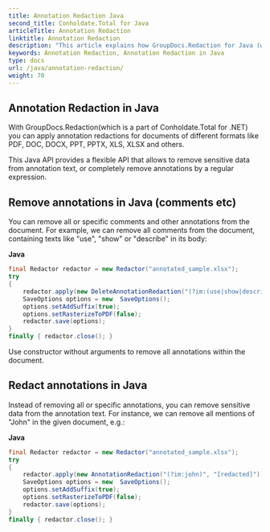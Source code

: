 ```yaml
---
title: Annotation Redaction Java
second_title: Conholdate.Total for Java
articleTitle: Annotation Redaction
linktitle: Annotation Redaction
description: "This article explains how GroupDocs.Redaction for Java (which is a part of Conholdate.Total for Java) perform annotation redaction."
keywords: Annotation Redaction, Annotation Redaction in Java
type: docs
url: /java/annotation-redaction/
weight: 70
---
```


## Annotation Redaction in Java

With GroupDocs.Redaction(which is a part of Conholdate.Total for .NET) you can apply annotation redactions for documents of different formats like PDF, DOC, DOCX, PPT, PPTX, XLS, XLSX and others.

This Java API provides a flexible API that allows to remove sensitive data from annotation text, or completely remove annotations by a regular expression.

## Remove annotations in Java (comments etc)

You can remove all or specific comments and other annotations from the document. For example, we can remove all comments from the document, containing texts like "use", "show" or "describe" in its body:

**Java**

```java
final Redactor redactor = new Redactor("annotated_sample.xlsx");
try 
{
    redactor.apply(new DeleteAnnotationRedaction("(?im:(use|show|describe))"));
    SaveOptions options = new  SaveOptions();
    options.setAddSuffix(true);
    options.setRasterizeToPDF(false);
    redactor.save(options);
}
finally { redactor.close(); }
```

Use constructor without arguments to remove all annotations within the document.

## Redact annotations in Java

Instead of removing all or specific annotations, you can remove sensitive data from the annotation text. For instance, we can remove all mentions of "John" in the given document, e.g.:

**Java**

```java
final Redactor redactor = new Redactor("annotated_sample.xlsx");
try 
{
    redactor.apply(new AnnotationRedaction("(?im:john)", "[redacted]"));
    SaveOptions options = new  SaveOptions();
    options.setAddSuffix(true);
    options.setRasterizeToPDF(false);
    redactor.save(options);
}
finally { redactor.close(); }
```













